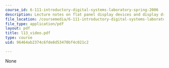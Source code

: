 ```yaml
---
course_id: 6-111-introductory-digital-systems-laboratory-spring-2006
description: Lecture notes on flat panel display devices and display drivers.
file_location: /coursemedia/6-111-introductory-digital-systems-laboratory-spring-2006/96464ab2374c6fde8d53470bf4c021c2_l13_video.pdf
file_type: application/pdf
layout: pdf
title: l13_video.pdf
type: course
uid: 96464ab2374c6fde8d53470bf4c021c2

---
```

None